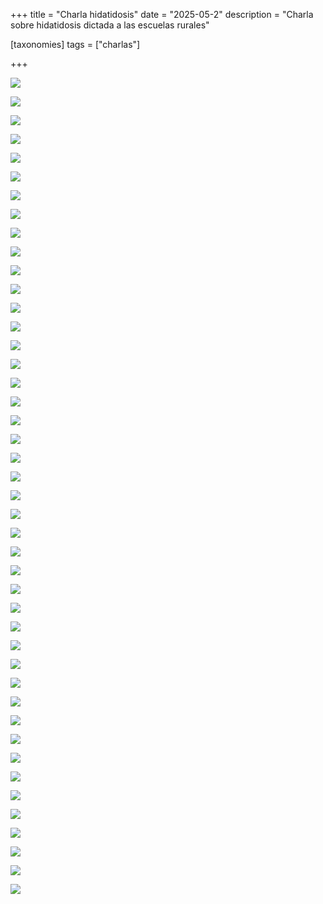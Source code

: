 +++
title = "Charla hidatidosis"
date = "2025-05-2"
description = "Charla sobre hidatidosis dictada a las escuelas rurales"

[taxonomies]
tags = ["charlas"]

+++

![](https://hidatidosis.github.io/fotos/media/original/2025.05_charla.hidatidosis/00-presentation-100.jpeg)

![](https://hidatidosis.github.io/fotos/media/original/2025.05_charla.hidatidosis/01-presentation-101.jpeg)

![](https://hidatidosis.github.io/fotos/media/original/2025.05_charla.hidatidosis/02-presentation-102.jpeg)

![](https://hidatidosis.github.io/fotos/media/original/2025.05_charla.hidatidosis/presentation-001.png)

![](https://hidatidosis.github.io/fotos/media/original/2025.05_charla.hidatidosis/presentation-002.png)

![](https://hidatidosis.github.io/fotos/media/original/2025.05_charla.hidatidosis/presentation-003.png)

![](https://hidatidosis.github.io/fotos/media/original/2025.05_charla.hidatidosis/presentation-004.png)

![](https://hidatidosis.github.io/fotos/media/original/2025.05_charla.hidatidosis/presentation-005.png)

![](https://hidatidosis.github.io/fotos/media/original/2025.05_charla.hidatidosis/presentation-006.png)

![](https://hidatidosis.github.io/fotos/media/original/2025.05_charla.hidatidosis/presentation-007.png)

![](https://hidatidosis.github.io/fotos/media/original/2025.05_charla.hidatidosis/presentation-008.png)

![](https://hidatidosis.github.io/fotos/media/original/2025.05_charla.hidatidosis/presentation-009.png)

![](https://hidatidosis.github.io/fotos/media/original/2025.05_charla.hidatidosis/presentation-010.png)

![](https://hidatidosis.github.io/fotos/media/original/2025.05_charla.hidatidosis/presentation-011.png)

![](https://hidatidosis.github.io/fotos/media/original/2025.05_charla.hidatidosis/presentation-012.png)

![](https://hidatidosis.github.io/fotos/media/original/2025.05_charla.hidatidosis/presentation-013.png)

![](https://hidatidosis.github.io/fotos/media/original/2025.05_charla.hidatidosis/presentation-014.png)

![](https://hidatidosis.github.io/fotos/media/original/2025.05_charla.hidatidosis/presentation-015.png)

![](https://hidatidosis.github.io/fotos/media/original/2025.05_charla.hidatidosis/presentation-016.png)

![](https://hidatidosis.github.io/fotos/media/original/2025.05_charla.hidatidosis/presentation-017.png)

![](https://hidatidosis.github.io/fotos/media/original/2025.05_charla.hidatidosis/presentation-018.png)

![](https://hidatidosis.github.io/fotos/media/original/2025.05_charla.hidatidosis/presentation-019.png)

![](https://hidatidosis.github.io/fotos/media/original/2025.05_charla.hidatidosis/presentation-020.png)

![](https://hidatidosis.github.io/fotos/media/original/2025.05_charla.hidatidosis/presentation-020.png)

![](https://hidatidosis.github.io/fotos/media/original/2025.05_charla.hidatidosis/presentation-021.png)

![](https://hidatidosis.github.io/fotos/media/original/2025.05_charla.hidatidosis/presentation-022.png)

![](https://hidatidosis.github.io/fotos/media/original/2025.05_charla.hidatidosis/presentation-023.png)

![](https://hidatidosis.github.io/fotos/media/original/2025.05_charla.hidatidosis/presentation-024.png)

![](https://hidatidosis.github.io/fotos/media/original/2025.05_charla.hidatidosis/presentation-025.png)

![](https://hidatidosis.github.io/fotos/media/original/2025.05_charla.hidatidosis/presentation-026.png)

![](https://hidatidosis.github.io/fotos/media/original/2025.05_charla.hidatidosis/presentation-027.png)

![](https://hidatidosis.github.io/fotos/media/original/2025.05_charla.hidatidosis/presentation-028.png)

![](https://hidatidosis.github.io/fotos/media/original/2025.05_charla.hidatidosis/presentation-029.png)

![](https://hidatidosis.github.io/fotos/media/original/2025.05_charla.hidatidosis/presentation-030.png)

![](https://hidatidosis.github.io/fotos/media/original/2025.05_charla.hidatidosis/presentation-031.png)

![](https://hidatidosis.github.io/fotos/media/original/2025.05_charla.hidatidosis/presentation-032.png)

![](https://hidatidosis.github.io/fotos/media/original/2025.05_charla.hidatidosis/presentation-033.png)

![](https://hidatidosis.github.io/fotos/media/original/2025.05_charla.hidatidosis/presentation-034.png)

![](https://hidatidosis.github.io/fotos/media/original/2025.05_charla.hidatidosis/presentation-035.png)

![](https://hidatidosis.github.io/fotos/media/original/2025.05_charla.hidatidosis/presentation-036.png)

![](https://hidatidosis.github.io/fotos/media/original/2025.05_charla.hidatidosis/presentation-037.png)

![](https://hidatidosis.github.io/fotos/media/original/2025.05_charla.hidatidosis/presentation-038.png)

![](https://hidatidosis.github.io/fotos/media/original/2025.05_charla.hidatidosis/presentation-039.png)

![](https://hidatidosis.github.io/fotos/media/original/2025.05_charla.hidatidosis/presentation-040.png)
